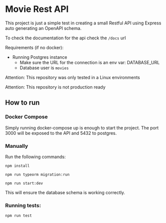 # Movie Rest API
This project is just a simple test in creating a small Restful API using Express auto generating an OpenAPI schema.

To check the documentation for the api check the ``/docs`` url

Requirements (if no docker):
- Running Postgres instance
    - Make sure the URL for the connection is an env var: DATABASE_URL
    - Database user is ``movies``


Attention: This repository was only tested in a Linux environments

Attention: This repository is not production ready

## How to run
### Docker Compose
Simply running docker-compose up is enough to start the project. The port 3000 will be exposed to the API and 5432 to postgres.

### Manually
Run the following commands:

``npm install``

``npm run typeorm migration:run``

``npm run start:dev ``

This will ensure the database schema is working correctly.

### Running tests:
``npm run test``